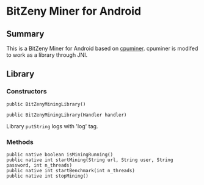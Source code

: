 # BitZeny Miner for Android

## Summary
This is a BitZeny Miner for Android based on [cpuminer](https://github.com/bitzeny/cpuminer). cpuminer is modifed to work as a library through JNI.

## Library


### Constructors


```
public BitZenyMiningLibrary()
```
```
public BitZenyMiningLibrary(Handler handler)
```

Library `putString` logs with 'log' tag.


### Methods

```
public native boolean isMiningRunning()
public native int startMining(String url, String user, String password, int n_threads)
public native int startBenchmark(int n_threads)
public native int stopMining()
```
